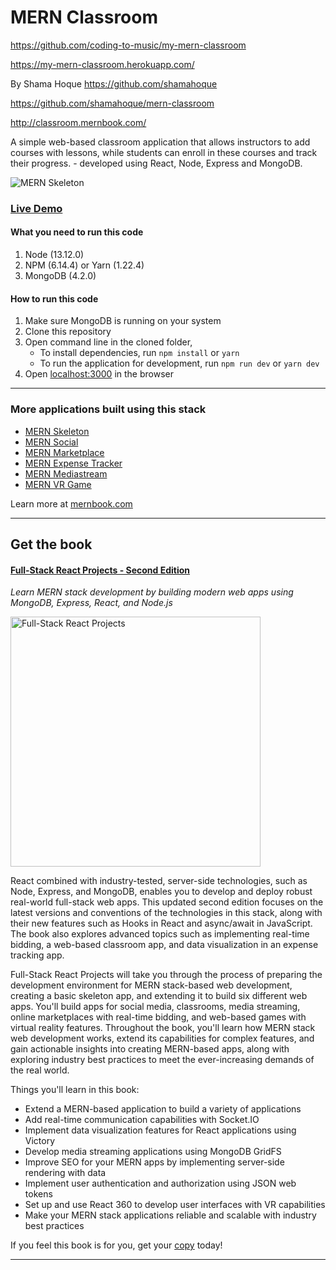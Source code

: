# MERN Classroom

https://github.com/coding-to-music/my-mern-classroom

https://my-mern-classroom.herokuapp.com/

By Shama Hoque https://github.com/shamahoque

https://github.com/shamahoque/mern-classroom

http://classroom.mernbook.com/

A simple web-based classroom application that allows instructors to add courses with lessons, while students can enroll in these courses and track their progress. - developed using React, Node, Express and MongoDB.

![MERN Skeleton](https://mernbook.s3.amazonaws.com/git+/classroom.png "MERN Skeleton")

### [Live Demo](http://classroom.mernbook.com/ "MERN Classroom")

#### What you need to run this code

1. Node (13.12.0)
2. NPM (6.14.4) or Yarn (1.22.4)
3. MongoDB (4.2.0)

#### How to run this code

1. Make sure MongoDB is running on your system
2. Clone this repository
3. Open command line in the cloned folder,
   - To install dependencies, run `npm install` or `yarn`
   - To run the application for development, run `npm run dev` or `yarn dev`
4. Open [localhost:3000](http://localhost:3000/) in the browser

---

### More applications built using this stack

- [MERN Skeleton](https://github.com/shamahoque/mern-social/tree/second-edition)
- [MERN Social](https://github.com/shamahoque/mern-social/tree/second-edition)
- [MERN Marketplace](https://github.com/shamahoque/mern-marketplace/tree/second-edition)
- [MERN Expense Tracker](https://github.com/shamahoque/mern-expense-tracker)
- [MERN Mediastream](https://github.com/shamahoque/mern-mediastream/tree/second-edition)
- [MERN VR Game](https://github.com/shamahoque/mern-vrgame/tree/second-edition)

Learn more at [mernbook.com](http://www.mernbook.com/)

---

## Get the book

#### [Full-Stack React Projects - Second Edition](https://www.packtpub.com/web-development/full-stack-react-projects-second-edition)

_Learn MERN stack development by building modern web apps using MongoDB, Express, React, and Node.js_

<a href="https://www.packtpub.com/web-development/full-stack-react-projects-second-edition"><img src="https://mernbook.s3.amazonaws.com/git+/Book_2Ed.jpg" align="center" width="400" alt="Full-Stack React Projects"></a>

React combined with industry-tested, server-side technologies, such as Node, Express, and MongoDB, enables you to develop and deploy robust real-world full-stack web apps. This updated second edition focuses on the latest versions and conventions of the technologies in this stack, along with their new features such as Hooks in React and async/await in JavaScript. The book also explores advanced topics such as implementing real-time bidding, a web-based classroom app, and data visualization in an expense tracking app.

Full-Stack React Projects will take you through the process of preparing the development environment for MERN stack-based web development, creating a basic skeleton app, and extending it to build six different web apps. You'll build apps for social media, classrooms, media streaming, online marketplaces with real-time bidding, and web-based games with virtual reality features. Throughout the book, you'll learn how MERN stack web development works, extend its capabilities for complex features, and gain actionable insights into creating MERN-based apps, along with exploring industry best practices to meet the ever-increasing demands of the real world.

Things you'll learn in this book:

- Extend a MERN-based application to build a variety of applications
- Add real-time communication capabilities with Socket.IO
- Implement data visualization features for React applications using Victory
- Develop media streaming applications using MongoDB GridFS
- Improve SEO for your MERN apps by implementing server-side rendering with data
- Implement user authentication and authorization using JSON web tokens
- Set up and use React 360 to develop user interfaces with VR capabilities
- Make your MERN stack applications reliable and scalable with industry best practices

If you feel this book is for you, get your [copy](https://www.amazon.com/dp/1839215410) today!

---

